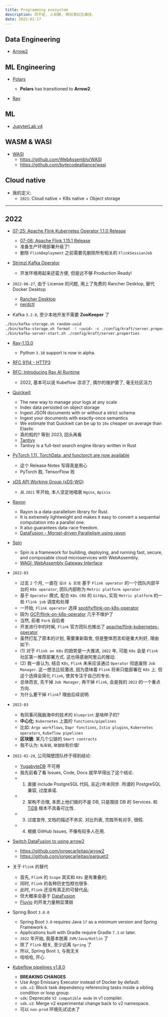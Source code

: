 ```yaml
---
title: Programming ecosystem
description: 风不定, 人初静, 明日落红应满径.
date: 2022-01-17
---
```


## Data Engineering

- [Arrow2](https://github.com/jorgecarleitao/arrow2)

## ML Engineering

- [Polars](https://github.com/pola-rs/polars)
  - __Polars__ has transitioned to __Arrow2__.

- [Ray](https://github.com/ray-project/ray)

## ML

- [JupyterLab v4](https://github.com/jupyterlab/jupyterlab/issues/9647)

## WASM & WASI

- [WASI](https://wasi.dev)
  - https://github.com/WebAssembly/WASI
  - https://github.com/bytecodealliance/wasi

## Cloud native

- 我的定义:
  - `2021`: Cloud native = K8s native + Object storage

------------------

## 2022

- [07-25: Apache Flink Kubernetes Operator 1.1.0 Release](https://flink.apache.org/news/2022/07/25/release-kubernetes-operator-1.1.0.html)
  - [07-06: Apache Flink 1.15.1 Release](https://flink.apache.org/news/2022/07/06/release-1.15.1.html)
  - 准备生产环境部署升级了!
  - 删除 `FlinkDeployment` 之前需要先删除所有相关的 `FlinkSessionJob`

- [Strimzi Kafka Operator](https://github.com/strimzi/strimzi-kafka-operator)
  - 开发环境用起来还蛮方便, 但是远不够 Production Ready!

- `2022-06-27`, 由于 License 的问题,
  用上了免费的 Rancher Desktop,
  替代 Docker Desktop
  - [Rancher Desktop](https://rancherdesktop.io)
  - [nerdctl](https://github.com/containerd/nerdctl)

- Kafka `3.2.0`, 至少本地开发不需要 __ZooKeeper__ 了

```zsh
./bin/kafka-storage.sh random-uuid
./bin/kafka-storage.sh format -t <uuid> -c ./config/kraft/server.properties
./bin/kafka-server-start.sh ./config/kraft/server.properties
```

- [Ray-1.13.0](https://github.com/ray-project/ray/releases/tag/ray-1.13.0)
  - Python `3.10` support is now in alpha.

- [RFC 9114 - HTTP3](https://www.rfc-editor.org/rfc/rfc9114)

- [RFC: Introducing Ray AI Runtime](https://github.com/ray-project/ray/issues/22488)
  - 2022, 基本可以说 Kubeflow 凉凉了, 偶尔的维护罢了, 毫无社区活力

- [Quickwit](https://github.com/quickwit-oss/quickwit)
  - The new way to manage your logs at any scale
  - Index data persisted on object storage
  - Ingest JSON documents with or without a strict schema
  - Ingest your documents with exactly-once semantics
  - We estimate that Quickwit can be up to
    `10x` cheaper on average than Elastic
  - 真的假的? 等到 2023, 回头再看
  - [Tantivy](https://github.com/quickwit-oss/tantivy)
  - Tantivy is a full-text search engine library written in Rust

- [PyTorch 1.11, TorchData, and functorch are now available](https://github.com/pytorch/pytorch/releases/tag/v1.11.0)
  - 这个 Release Notes 写得真是用心
  - PyTorch 胜, TensorFlow 败

- [xDS API Working Group (xDS-WG)](https://github.com/cncf/xds)
  - 从 `2021` 年开始, 本人坚定地唱衰 `Nginx`, `Apisix`

- [Rayon](https://github.com/rayon-rs/rayon)
  - Rayon is a data-parallelism library for Rust.
  - It is extremely lightweight and makes it easy to
    convert a sequential computation into a parallel one.
  - It also guarantees data-race freedom.
  - [DataFusion - Morsel-driven Parallelism using rayon](https://github.com/apache/arrow-datafusion/pull/2226)

- [Spin](https://github.com/fermyon/spin)
  - Spin is a framework for building, deploying, and running fast,
    secure, and composable cloud microservices with WebAssembly.
  - [WAGI: WebAssembly Gateway Interface](https://github.com/deislabs/wagi)

- `2022-03`
  - 过去 `2` 个月, 一直在 `设计 & 实现` 基于 `Flink operator`
    的一个团队内部平台的 `K8s operator`,
    团队内部称为 `Metric platform operator`
  - 基于 `Operator` 模式, 配合 `K8s CRD` 的 `GitOps`,
    实现 `Metric platform` 的一些 `Flink job` 调度和处理
  - 一开始, `Flink operator` 选择
    [spotify/flink-on-k8s-operator](https://github.com/spotify/flink-on-k8s-operator)
  - 因为
    [GCP/flink-on-k8s-operator](https://github.com/GoogleCloudPlatform/flink-on-k8s-operator)
    几乎不维护了
  - 当然, 前者 `Fork` 自后者
  - 开发进行中的时候, `Flink` 官方团队也推出了
    [apache/flink-kubernetes-operator](https://github.com/apache/flink-kubernetes-operator)
  - 虽然打乱了原本的计划, 需要重新取舍, 但是整体而言却是重大利好, 理由如下:
  - (1) 对于 `Flink on K8s` 的趋势是一大推进, `2022` 年,
    可能 `K8s` 会是 `Flink` 社区第一推荐部署方式.
    这也得感谢阿里云的推动.
  - (2) 我一直认为, 结合 `K8s`, `Flink` 未来应该通过 `Operator` 彻底废除
    `Job Manager`. 这一想法比较激进, 因为意味着 `Flink` 将来只能部署在 `K8s` 上.
    但这个选择会简化 `Flink`, 使其专注于自己的专长.
  - 总体而言, 先干掉 `Job Manager`, 再干掉 `Flink`, 会是我的 `2022` 的一个重点方向.
  - 为什么要干掉 `Flink`? 理由后续说明.

- `2022-03`
  - 有同事问我脑海中的技术的 `blueprint` 是啥样子的?
  - __中心化__: `Kubernetes` 上面的 `functions/pipelines`
  - 比如:
    `Argo workflows`,
    `Dapr functions`,
    `Istio plugins`,
    `Kubernetes operators`,
    `Kubeflow pipelines`
  - __区块链__: 某几个公链的 `Smart contracts`
  - 我不认为: `私有链`, `联盟链`有价值!

- `2022-02-28`, 公司隔壁团队终于得到结论:
  - [YugabyteDB](https://github.com/yugabyte/yugabyte-db) 不可用
  - 我先前看了看 Issues, Code, Docs 就早早得出了这个结论.
  - 1) 直接 include PostgreSQL 代码, 且近`2`年未同步.
    所谓的 PostgreSQL 兼容, 过度承诺.
  - 2) 架构不合理, 本质上他们做的不是 DB, 只是围绕 DB 的 Services.
    和 [TiDB](https://github.com/pingcap/tidb) 根本不具备可比性.
  - 3) 过度宣传, 文档的描述不务实. 对比列表, 完胜所有对手, 很假.
  - 4) 根据 GitHub Issues, 不像有较多人在用.

- [Switch DataFusion to using arrow2](https://github.com/apache/arrow-datafusion/issues/1532)
  - https://github.com/jorgecarleitao/arrow2
  - https://github.com/jorgecarleitao/parquet2

- 关于 `Flink` 的替代
  - 首先, `Flink` 的 `Scope` 其实和 `K8s` 是有重叠的;
  - 同时, `Flink` 的各种历史包袱也很多.
  - 此时, `Flink` 还没有真正的可替代品;
  - 但大概率会基于
    [DataFusion](https://github.com/apache/arrow-datafusion)
  - [Fluvio](https://github.com/infinyon/fluvio)
    的开发力量稍显薄弱

- Spring Boot `3.0.0`
  - Spring Boot `3.0` requires Java `17` as a minimum
    version and Spring Framework `6`.
  - Applications built with Gradle require
    Gradle `7.3` or later.
  - `2022` 年开始, 我基本脱离 `JVM/Java/Kotlin` 了
  - 除了 `Flink` 相关, 至少远离 `Spring` 了
  - 所以, Spring Boot `3`, 与我无关
  - 哈哈哈, 开心

- [Kubeflow pipelines v1.8.0](https://github.com/kubeflow/pipelines/blob/1.8.0/CHANGELOG.md)
  - __BREAKING CHANGES__
  - Use Argo Emissary Executor instead of Docker by default.
  - `sdk.v2`: Block task dependency referencing tasks
    inside a sibling condition or loop group.
  - `sdk`: Deprecate `V2 compatible mode` in v1 compiler.
  - `sdk.v2`: Merge v2 experimental change back to v2 namespace.
  - 可以 `non-prod` 环境先试试水了
